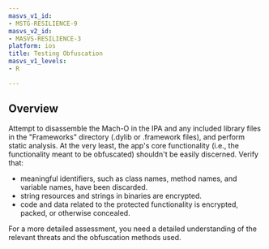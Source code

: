 ```yaml
---
masvs_v1_id:
- MSTG-RESILIENCE-9
masvs_v2_id:
- MASVS-RESILIENCE-3
platform: ios
title: Testing Obfuscation
masvs_v1_levels:
- R

---
```


## Overview

Attempt to disassemble the Mach-O in the IPA and any included library files in the "Frameworks" directory (.dylib or .framework files), and perform static analysis. At the very least, the app's core functionality (i.e., the functionality meant to be obfuscated) shouldn't be easily discerned. Verify that:

- meaningful identifiers, such as class names, method names, and variable names, have been discarded.
- string resources and strings in binaries are encrypted.
- code and data related to the protected functionality is encrypted, packed, or otherwise concealed.

For a more detailed assessment, you need a detailed understanding of the relevant threats and the obfuscation methods used.
